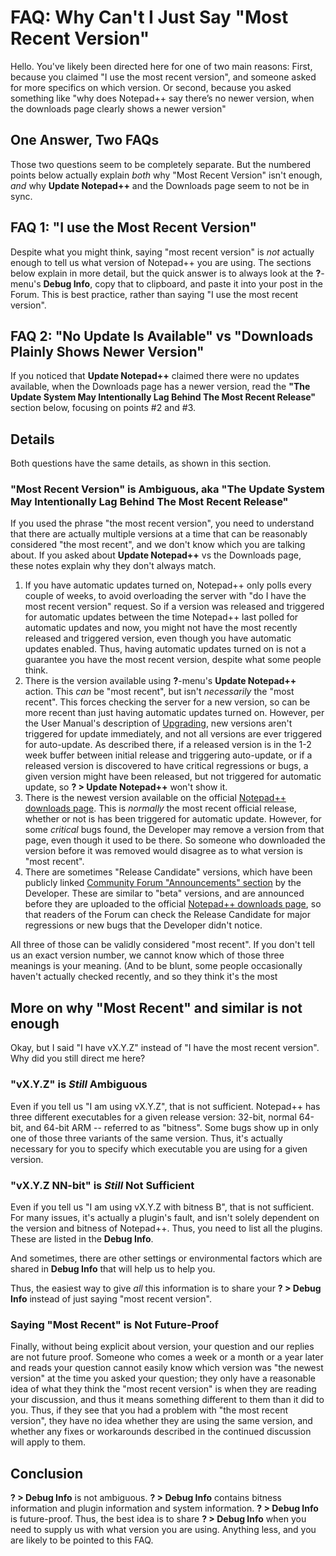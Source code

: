 # FAQ: Why Can't I Just Say "Most Recent Version"

Hello.  You've likely been directed here for one of two main reasons: First, because you claimed "I use the most recent version", and someone asked for more specifics on which version.  Or second, because you asked something like "why does Notepad++ say there’s no newer version, when the downloads page clearly shows a newer version"

## One Answer, Two FAQs

Those two questions seem to be completely separate.  But the numbered points below actually explain _both_ why "Most Recent Version" isn't enough, _and_ why **Update Notepad++** and the Downloads page seem to not be in sync.

## FAQ 1: "I use the Most Recent Version"

Despite what you might think, saying "most recent version" is _not_ actually enough to tell us what version of Notepad++ you are using.  The sections below explain in more detail, but the quick answer is to always look at the **?**-menu's **Debug Info**, copy that to clipboard, and paste it into your post in the Forum.  This is best practice, rather than saying "I use the most recent version".

## FAQ 2: "No Update Is Available" vs "Downloads Plainly Shows Newer Version"

If you noticed that **Update Notepad++** claimed there were no updates available, when the Downloads page has a newer version, read the **"The Update System May Intentionally Lag Behind The Most Recent Release"** section below, focusing on points #2 and #3.

## Details

Both questions have the same details, as shown in this section.  

### "Most Recent Version" is Ambiguous, aka "The Update System May Intentionally Lag Behind The Most Recent Release"

If you used the phrase "the most recent version", you need to understand that there are actually multiple versions at a time that can be reasonably considered "the most recent", and we don't know which you are talking about.  If you asked about **Update Notepad++** vs the Downloads page, these notes explain why they don't always match.

1. If you have automatic updates turned on, Notepad++ only polls every couple of weeks, to avoid overloading the server with "do I have the most recent version" request.  So if a version was released and triggered for automatic updates between the time Notepad++ last polled for automatic updates and now, you might not have the most recently released and triggered version, even though you have automatic updates enabled.  Thus, having automatic updates turned on is not a guarantee you have the most recent version, despite what some people think.
2. There is the version available using **?**-menu's **Update Notepad++** action. This _can_ be "most recent", but isn't _necessarily_ the "most recent".  This forces checking the server for a new version, so can be more recent than just having automatic updates turned on.  However, per the User Manual's description of [Upgrading](https://npp-user-manual.org/docs/upgrading/), new versions aren't triggered for update immediately, and not all versions are ever triggered for auto-update.  As described there, if a released version is in the 1-2 week buffer between initial release and triggering auto-update, or if a released version is discovered to have critical regressions or bugs, a given version might have been released, but not triggered for automatic update, so **? > Update Notepad++** won't show it.
3. There is the newest version available on the official [Notepad++ downloads page](https://notepad-plus-plus.org/downloads/).  This is _normally_ the most recent official release, whether or not is has been triggered for automatic update.  However, for some _critical_ bugs found, the Developer may remove a version from that page, even though it used to be there.  So someone who downloaded the version before it was removed would disagree as to what version is "most recent".
4. There are sometimes "Release Candidate" versions, which have been publicly linked [Community Forum "Announcements" section](https://community.notepad-plus-plus.org/category/1/announcements) by the Developer.  These are similar to "beta" versions, and are announced before they are uploaded to the official [Notepad++ downloads page](https://notepad-plus-plus.org/downloads/), so that readers of the Forum can check the Release Candidate for major regressions or new bugs that the Developer didn't notice.

All three of those can be validly considered "most recent".  If you don't tell us an exact version number, we cannot know which of those three meanings is your meaning.  (And to be blunt, some people occasionally haven't actually checked recently, and so they think it's the most

## More on why "Most Recent" and similar is not enough

Okay, but I said "I have vX.Y.Z" instead of "I have the most recent version".  Why did you still direct me here?  

### "vX.Y.Z" is _Still_ Ambiguous

Even if you tell us "I am using vX.Y.Z", that is not sufficient.  Notepad++ has three different executables for a given release version: 32-bit, normal 64-bit, and 64-bit ARM -- referred to as "bitness".  Some bugs show up in only one of those three variants of the same version.  Thus, it's actually necessary for you to specify which executable you are using for a given version.

### "vX.Y.Z NN-bit" is _Still_ Not Sufficient

Even if you tell us "I am using vX.Y.Z with bitness B", that is not sufficient.  For many issues, it's actually a plugin's fault, and isn't solely dependent on the version and bitness of Notepad++.  Thus, you need to list all the plugins.  These are listed in the **Debug Info**.

And sometimes, there are other settings or environmental factors which are shared in **Debug Info** that will help us to help you.

Thus, the easiest way to give _all_ this information is to share your **? > Debug Info** instead of just saying "most recent version".

### Saying "Most Recent" is Not Future-Proof

Finally, without being explicit about version, your question and our replies are not future proof.  Someone who comes a week or a month or a year later and reads your question cannot easily know which version was "the newest version" at the time you asked your question; they only have a reasonable idea of what they think the "most recent version" is when they are reading your discussion, and thus it means something different to them than it did to you.  Thus, if they see that you had a problem with "the most recent version", they have no idea whether they are using the same version, and whether any fixes or workarounds described in the continued discussion will apply to them.  

## Conclusion

**? > Debug Info** is not ambiguous.  **? > Debug Info** contains bitness information and plugin information and system information.  **? > Debug Info** is future-proof.  Thus, the best idea is to share **? > Debug Info** when you need to supply us with what version you are using.  Anything less, and you are likely to be pointed to this FAQ.

